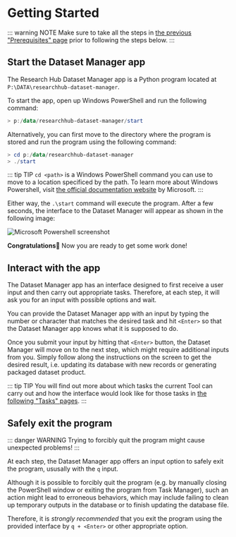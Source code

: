 # Getting Started

::: warning NOTE
Make sure to take all the steps in [the previous "Prerequisites" page](prerequisites.md) prior to following the steps below.
:::

## Start the Dataset Manager app

The Research Hub Dataset Manager app is a Python program located at `P:\DATA\researchhub-dataset-manager`.

To start the app, open up Windows PowerShell and run the following command:

```powershell
> p:/data/researchhub-dataset-manager/start
```

Alternatively, you can first move to the directory where the program is stored and run the program using the following command:

```powershell
> cd p:/data/researchhub-dataset-manager
> ./start
```

::: tip TIP
`cd <path>` is a Windows PowerShell command you can use to move to a location specificed by the path. To learn more about Windows Powershell, visit [the official documentation website](https://docs.microsoft.com/en-us/powershell/) by Microsoft.
:::

Either way, the `.\start` command will execute the program. After a few seconds, the interface to the Dataset Manager will appear as shown in the following image:

<img :src="$withBase('/assets/img/screenshot.png')" alt="Microsoft Powershell screenshot">

**Congratulations**:tada: Now you are ready to get some work done!

## Interact with the app

The Dataset Manager app has an interface designed to first receive a user input and then carry out appropriate tasks. Therefore, at each step, it will ask you for an input with possible options and wait.

You can provide the Dataset Manager app with an input by typing the number or character that matches the desired task and hit `<Enter>` so that the Dataset Manager app knows what it is supposed to do.

Once you submit your input by hitting that `<Enter>` button, the Dataset Manager will move on to the next step, which might require additional inputs from you. Simply follow along the instructions on the screen to get the desired result, i.e. updating its database with new records or generating packaged dataset product.

::: tip TIP
You will find out more about which tasks the current Tool can carry out and how the interface would look like for those tasks in [the following "Tasks" pages](tasks/).
:::

## Safely exit the program

::: danger WARNING
Trying to forcibly quit the program might cause unexpected problems!
:::

At each step, the Dataset Manager app offers an input option to safely exit the program, ususally with the `q` input.

Although it is possible to forcibly quit the program (e.g. by manually closing the PowerShell window or exiting the program from Task Manager), such an action might lead to erroneous behaviors, which may include failing to clean up temporary outputs in the database or to finish updating the database file.

Therefore, it is _strongly recommended_ that you exit the program using the provided interface by `q + <Enter>` or other appropriate option.
